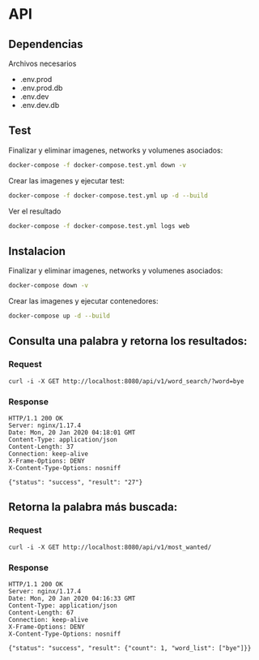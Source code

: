 # API

## Dependencias

Archivos necesarios
* .env.prod
* .env.prod.db
* .env.dev
* .env.dev.db

## Test

Finalizar y eliminar imagenes, networks y volumenes asociados:
```bash
docker-compose -f docker-compose.test.yml down -v
```

Crear las imagenes y ejecutar test:
```bash
docker-compose -f docker-compose.test.yml up -d --build
```

Ver el resultado
```bash
docker-compose -f docker-compose.test.yml logs web
```

## Instalacion

Finalizar y eliminar imagenes, networks y volumenes asociados:
```bash
docker-compose down -v
```

Crear las imagenes y ejecutar contenedores:
```bash
docker-compose up -d --build
```

## Consulta una palabra y retorna los resultados:

### Request
`
curl -i -X GET http://localhost:8080/api/v1/word_search/?word=bye
`

### Response
```
HTTP/1.1 200 OK
Server: nginx/1.17.4
Date: Mon, 20 Jan 2020 04:18:01 GMT
Content-Type: application/json
Content-Length: 37
Connection: keep-alive
X-Frame-Options: DENY
X-Content-Type-Options: nosniff

{"status": "success", "result": "27"}
```

## Retorna la palabra más buscada:

### Request
`
curl -i -X GET http://localhost:8080/api/v1/most_wanted/
`

### Response
```
HTTP/1.1 200 OK
Server: nginx/1.17.4
Date: Mon, 20 Jan 2020 04:16:33 GMT
Content-Type: application/json
Content-Length: 67
Connection: keep-alive
X-Frame-Options: DENY
X-Content-Type-Options: nosniff

{"status": "success", "result": {"count": 1, "word_list": ["bye"]}}
```
